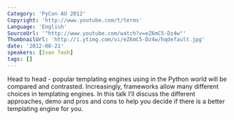 ```yaml
---
Category: 'PyCon AU 2012'
Copyright: 'http://www.youtube.com/t/terms'
Language: 'English'
SourceUrl: '"http://www.youtube.com/watch?v=eZ6mC5-Dz4w"'
ThumbnailUrl: 'http://i.ytimg.com/vi/eZ6mC5-Dz4w/hqdefault.jpg'
date: '2012-08-21'
speakers: [Ivan Teoh]
tags: []
---
```

Head to head - popular templating engines using in the Python world will be
compared and contrasted. Increasingly, frameworks allow many different choices
in templating engines. In this talk I’ll discuss the different approaches,
demo and pros and cons to help you decide if there is a better templating
engine for you.

